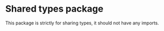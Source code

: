 # Shared types package

This package is strictly for sharing types, it should not have any imports.
